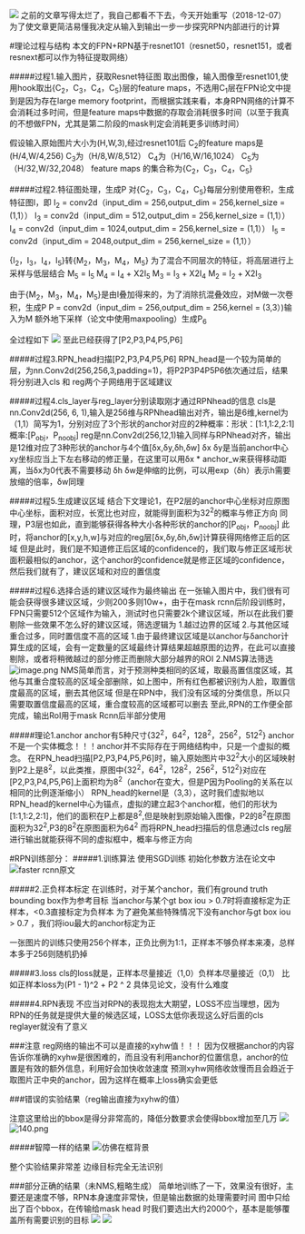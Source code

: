![](https://upload-images.jianshu.io/upload_images/9165719-e81a3524fed39b08.png?imageMogr2/auto-orient/strip%7CimageView2/2/w/1240)
之前的文章写得太烂了，我自己都看不下去，今天开始重写（2018-12-07）
为了使文章更简洁易懂我决定从输入到输出一步一步探究RPN内部进行的计算

#理论过程与结构
本文的FPN+RPN基于resnet101（resnet50，resnet151，或者resnext都可以作为特征提取网络）

#####过程1.输入图片，获取Resnet特征图
取出图像，输入图像至resnet101,使用hook取出{C<sub>2</sub>，C<sub>3</sub>，C<sub>4</sub>，C<sub>5</sub>}层的feature maps，不选用C<sub>1</sub>层在FPN论文中提到是因为存在large memory footprint，而根据实践来看，本身RPN网络的计算不会消耗过多时间，但是feature maps中数据的存取会消耗很多时间（以至于我真的不想做FPN，尤其是第二阶段的mask判定会消耗更多训练时间）

假设输入原始图片大小为(H,W,3),经过resnet101后
C<sub>2</sub>的feature maps是(H/4,W/4,256)
C<sub>3</sub>为（H/8,W/8,512）
C<sub>4</sub>为（H/16,W/16,1024）
C<sub>5</sub>为（H/32,W/32,2048）
feature maps 的集合称为{C<sub>2</sub>，C<sub>3</sub>，C<sub>4</sub>，C<sub>5</sub>}

#####过程2.特征图处理，生成P
对{C<sub>2</sub>，C<sub>3</sub>，C<sub>4</sub>，C<sub>5</sub>}每层分别使用卷积，生成特征图I，即
I<sub>2</sub> = conv2d（input_dim = 256,output_dim = 256,kernel_size = (1,1））
I<sub>3</sub> = conv2d（input_dim = 512,output_dim = 256,kernel_size = (1,1））
I<sub>4</sub> = conv2d（input_dim = 1024,output_dim = 256,kernel_size = (1,1））
I<sub>5</sub> = conv2d（input_dim = 2048,output_dim = 256,kernel_size = (1,1））

{I<sub>2</sub>，I<sub>3</sub>，I<sub>4</sub>，I<sub>5</sub>}转{M<sub>2</sub>，M<sub>3</sub>，M<sub>4</sub>，M<sub>5</sub>}
为了混合不同层次的特征，将高层进行上采样与低层结合
M<sub>5</sub> = I<sub>5</sub>
M<sub>4</sub> = I<sub>4</sub> + X2I<sub>5</sub>
M<sub>3</sub> = I<sub>3</sub> + X2I<sub>4</sub>
M<sub>2</sub> = I<sub>2</sub> + X2I<sub>3</sub>

由于{M<sub>2</sub>，M<sub>3</sub>，M<sub>4</sub>，M<sub>5</sub>}是由I叠加得来的，为了消除抗混叠效应，对M做一次卷积，生成P
P = conv2d（input_dim = 256,output_dim = 256,kernel = (3,3）)输入为M
额外地下采样（论文中使用maxpooling）生成P<sub>6</sub>

全过程如下
![](https://upload-images.jianshu.io/upload_images/9165719-a1cc1d1acdd725e9.png?imageMogr2/auto-orient/strip%7CimageView2/2/w/1240)
至此已经获得了[P2,P3,P4,P5,P6]

#####过程3.RPN_head扫描[P2,P3,P4,P5,P6]
RPN_head是一个较为简单的层，为nn.Conv2d(256,256,3,padding=1)，将P2P3P4P5P6依次通过后，结果将分别进入cls 和 reg两个子网络用于区域建议

#####过程4.cls_layer与reg_layer分别读取刚才通过RPNhead的信息
cls是nn.Conv2d(256, 6, 1),输入是256维与RPNhead输出对齐，输出是6维,kernel为（1,1）简写为1，分别对应了3个形状的anchor对应的2种概率：形状：[1:1,1:2,2:1] 概率:[P<sub>obj</sub>，P<sub>noobj</sub>]
reg是nn.Conv2d(256,12,1)输入同样与RPNhead对齐，输出是12维对应了3种形状的anchor与4个值[δx,δy,δh,δw]
δx δy是当前anchor中心xy坐标应当上下左右移动的修正量，在这里可以用δx * anchor_w来获得移动距离，当δx为0代表不需要移动
δh δw是伸缩的比例，可以用exp（δh）表示h需要放缩的倍率，δw同理

#####过程5.生成建议区域
结合下文理论1，在P2层的anchor中心坐标对应原图中心坐标，面积对应，长宽比也对应，就能得到面积为32<sup>2</sup>的概率与修正方向
同理，P3层也如此，直到能够获得各种大小各种形状的anchor的[P<sub>obj</sub>，P<sub>noobj</sub>]
此时，将anchor的[x,y,h,w]与对应的reg层[δx,δy,δh,δw]计算获得网络修正后的区域
但是此时，我们是不知道修正后区域的confidence的，我们取与修正区域形状面积最相似的anchor，这个anchor的confidence就是修正区域的confidence，然后我们就有了，建议区域和对应的置信度

#####过程6.选择合适的建议区域作为最终输出
在一张输入图片中，我们很有可能会获得很多建议区域，少则200多则10w+，由于在mask rcnn后阶段训练时，FPN只需要512个区域作为输入，测试时也只需要2k个建议区域，所以在此我们要剔除一些效果不怎么好的建议区域，筛选逻辑为
1.越过边界的区域
2.与其他区域重合过多，同时置信度不高的区域
1.由于最终建议区域是以anchor与δanchor计算生成的区域，会有一定数量的区域最终计算结果超越原图的边界，在此可以直接剔除，或者将稍微越过的部分修正而删除大部分越界的ROI
2.NMS算法筛选
![image.png](https://upload-images.jianshu.io/upload_images/9165719-44fe209af2852e28.png?imageMogr2/auto-orient/strip%7CimageView2/2/w/1240)
NMS简单而言，对于预测种类相同的区域，取最高置信度区域，其他与其重合度较高的区域全部删除，如上图中，所有红色都被识别为人脸，取置信度最高的区域，删去其他区域
但是在RPN中，我们没有区域的分类信息，所以只需要取置信度最高的区域，重合度较高的区域都可以删去
至此,RPN的工作便全部完成，输出RoI用于mask Rcnn后半部分使用

#####理论1.anchor
anchor有5种尺寸{32<sup>2</sup>，64<sup>2</sup>，128<sup>2</sup>，256<sup>2</sup>，512<sup>2</sup>}
anchor不是一个实体概念！！！anchor并不实际存在于网络结构中，只是一个虚拟的概念。
在RPN_head扫描[P2,P3,P4,P5,P6]时，输入原始图片中32<sup>2</sup>大小的区域映射到P2上是8<sup>2</sup>，以此类推，原图中{32<sup>2</sup>，64<sup>2</sup>，128<sup>2</sup>，256<sup>2</sup>，512<sup>2</sup>}对应在[P2,P3,P4,P5,P6]上面积均为8<sup>2</sup>（anchor在变大，但是P因为Pooling的关系在以相同的比例逐渐缩小）
RPN_head的kernel是（3,3），这时我们虚拟地以RPN_head的kernel中心为锚点，虚拟的建立起3个anchor框，他们的形状为[1:1,1:2,2:1]，他们的面积在P上都是8<sup>2</sup>,但是映射到原始输入图像，P2的8<sup>2</sup>在原图面积为32<sup>2</sup>,P3的8<sup>2</sup>在原图面积为64<sup>2</sup>
而将RPN_head扫描后的信息通过cls reg层进行输出就能获得不同的虚拟框中，概率与修正方向


#RPN训练部分：
#####1.训练算法
使用SGD训练
初始化参数方法在论文中
![faster rcnn原文](https://upload-images.jianshu.io/upload_images/9165719-5433697c6b7b9ea2.png?imageMogr2/auto-orient/strip%7CimageView2/2/w/1240)

#####2.正负样本标定
在训练时，对于某个anchor，我们有ground truth bounding box作为参考目标
当anchor与某个gt box iou > 0.7时将直接标定为正样本，<0.3直接标定为负样本
为了避免某些特殊情况下没有anchor与gt box iou > 0.7 ，我们将iou最大的anchor标定为正

一张图片的训练只使用256个样本，正负比例为1:1，正样本不够负样本来凑，总样本多于256则随机扔掉

#####3.loss
cls的loss就是，正样本尽量接近（1,0）负样本尽量接近（0,1）
比如正样本loss为(P1 - 1)^2 + P2 ^ 2
具体见论文，没有什么难度

#####4.RPN表现
不应当对RPN的表现抱太大期望，LOSS不应当理想，因为RPN的任务就是提供大量的候选区域，LOSS太低你表现这么好后面的cls reglayer就没有了意义

###注意
reg网络的输出不可以是直接的xyhw值！！！
因为仅根据anchor的内容告诉你准确的xyhw是很困难的，而且没有利用anchor的位置信息，anchor的位置是有效的额外信息，利用好会加快收敛速度
预测xyhw网络收敛慢而且会趋近于取图片正中央的anchor，因为这样在概率上loss确实会更低

###错误的实验结果（reg输出直接为xyhw的值）

注意这里给出的bbox是得分非常高的，降低分数要求会使得bbox增加至几万
![](https://upload-images.jianshu.io/upload_images/9165719-d73aa3a5b34e5908.png?imageMogr2/auto-orient/strip%7CimageView2/2/w/1240)
![140.png](https://upload-images.jianshu.io/upload_images/9165719-9031448f610f5470.png?imageMogr2/auto-orient/strip%7CimageView2/2/w/1240)

#####智障一样的结果
![仿佛在框背景](https://upload-images.jianshu.io/upload_images/9165719-1e78d13da898559e.png?imageMogr2/auto-orient/strip%7CimageView2/2/w/1240)

整个实验结果非常差
边缘目标完全无法识别

###部分正确的结果（未NMS,粗略生成）
简单地训练了一下，效果没有很好，主要还是速度不够，RPN本身速度非常快，但是输出数据的处理需要时间
图中只给出了百个bbox，在传输给mask head 时我们要选出大约2000个，基本是能够覆盖所有需要识别的目标
![](https://upload-images.jianshu.io/upload_images/9165719-0831ebb06a58fc99.png?imageMogr2/auto-orient/strip%7CimageView2/2/w/1240)
![](https://upload-images.jianshu.io/upload_images/9165719-ba6611a6c8c32552.png?imageMogr2/auto-orient/strip%7CimageView2/2/w/1240)


